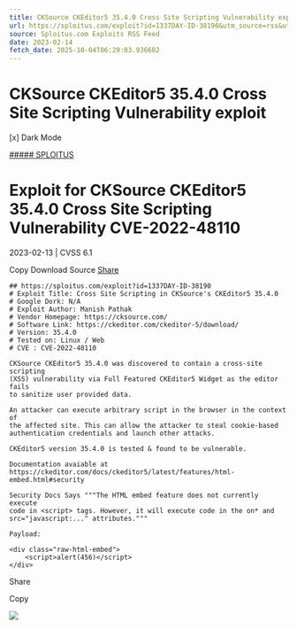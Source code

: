 ```yaml
---
title: CKSource CKEditor5 35.4.0 Cross Site Scripting Vulnerability exploit
url: https://sploitus.com/exploit?id=1337DAY-ID-38190&utm_source=rss&utm_medium=rss
source: Sploitus.com Exploits RSS Feed
date: 2023-02-14
fetch_date: 2025-10-04T06:29:03.936682
---
```


# CKSource CKEditor5 35.4.0 Cross Site Scripting Vulnerability exploit

[x]
Dark Mode

[##### SPLOITUS](/)

# Exploit for CKSource CKEditor5 35.4.0 Cross Site Scripting Vulnerability CVE-2022-48110

2023-02-13 | CVSS 6.1

Copy
Download
Source
[Share](#share-url)

```
## https://sploitus.com/exploit?id=1337DAY-ID-38190
# Exploit Title: Cross Site Scripting in CKSource's CKEditor5 35.4.0
# Google Dork: N/A
# Exploit Author: Manish Pathak
# Vendor Homepage: https://cksource.com/
# Software Link: https://ckeditor.com/ckeditor-5/download/
# Version: 35.4.0
# Tested on: Linux / Web
# CVE : CVE-2022-48110

CKSource CKEditor5 35.4.0 was discovered to contain a cross-site scripting
(XSS) vulnerability via Full Featured CKEditor5 Widget as the editor fails
to sanitize user provided data.

An attacker can execute arbitrary script in the browser in the context of
the affected site. This can allow the attacker to steal cookie-based
authentication credentials and launch other attacks.

CKEditor5 version 35.4.0 is tested & found to be vulnerable.

Documentation avaiable at
https://ckeditor.com/docs/ckeditor5/latest/features/html-embed.html#security

Security Docs Says """The HTML embed feature does not currently execute
code in <script> tags. However, it will execute code in the on* and
src="javascript:..." attributes."""

Payload:

<div class="raw-html-embed">
    <script>alert(456)</script>
</div>
```

Share

Copy

![](https://mc.yandex.ru/watch/54912310)